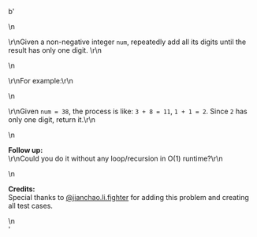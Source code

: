b'<div class="question-description">\n<p><p>\r\nGiven a non-negative integer <code>num</code>, repeatedly add all its digits until the result has only one digit. \r\n</p>\n<p>\r\nFor example:\r\n</p>\n<p>\r\nGiven <code>num = 38</code>, the process is like: <code>3 + 8 = 11</code>, <code>1 + 1 = 2</code>. Since <code>2</code> has only one digit, return it.\r\n</p>\n<p><b>Follow up:</b><br/>\r\nCould you do it without any loop/recursion in O(1) runtime?\r\n</p>\n<p><b>Credits:</b><br>Special thanks to <a href="https://leetcode.com/discuss/user/jianchao.li.fighter">@jianchao.li.fighter</a> for adding this problem and creating all test cases.</br></p></p>\n</div>'
